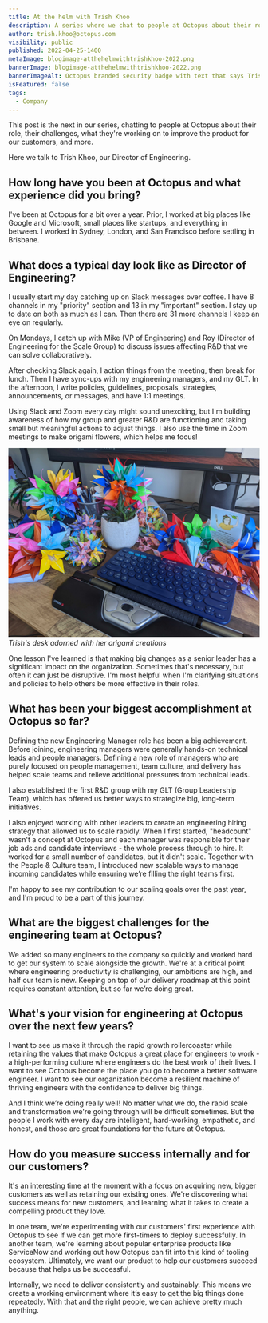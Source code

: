```yaml
---
title: At the helm with Trish Khoo
description: A series where we chat to people at Octopus about their role, what they're working on to improve the product, and more. Hear from Trish Khoo, our Director of Engineering
author: trish.khoo@octopus.com
visibility: public
published: 2022-04-25-1400
metaImage: blogimage-atthehelmwithtrishkhoo-2022.png
bannerImage: blogimage-atthehelmwithtrishkhoo-2022.png
bannerImageAlt: Octopus branded security badge with text that says Trish Khoo Director of Engineering, above the silhouette of a woman. 
isFeatured: false
tags: 
  - Company
---
```


This post is the next in our series, chatting to people at Octopus about their role, their challenges, what they're working on to improve the product for our customers, and more.

Here we talk to Trish Khoo, our Director of Engineering.

## How long have you been at Octopus and what experience did you bring?

I've been at Octopus for a bit over a year. Prior, I worked at big places like Google and Microsoft, small places like startups, and everything in between. I worked in Sydney, London, and San Francisco before settling in Brisbane. 

## What does a typical day look like as Director of Engineering?

I usually start my day catching up on Slack messages over coffee. I have 8 channels in my "priority" section and 13 in my "important" section. I stay up to date on both as much as I can. Then there are 31 more channels I keep an eye on regularly. 

On Mondays, I catch up with Mike (VP of Engineering) and Roy (Director of Engineering for the Scale Group) to discuss issues affecting R&D that we can solve collaboratively. 

After checking Slack again, I action things from the meeting, then break for lunch. Then I have sync-ups with my engineering managers, and my GLT. In the afternoon, I write policies, guidelines, proposals, strategies, announcements, or messages, and have 1:1 meetings.

Using Slack and Zoom every day might sound unexciting, but I'm building awareness of how my group and greater R&D are functioning and taking small but meaningful actions to adjust things. I also use the time in Zoom meetings to make origami flowers, which helps me focus!

![Photo of Trish's desk showing a keyboard surrounded by colorful origami flowers](trish-origami.jpg "width=500")*Trish's desk adorned with her origami creations*

One lesson I've learned is that making big changes as a senior leader has a significant impact on the organization. Sometimes that's necessary, but often it can just be disruptive. I'm most helpful when I'm clarifying situations and policies to help others be more effective in their roles.

## What has been your biggest accomplishment at Octopus so far?

Defining the new Engineering Manager role has been a big achievement. Before joining, engineering managers were generally hands-on technical leads and people managers. Defining a new role of managers who are purely focused on people management, team culture, and delivery has helped scale teams and relieve additional pressures from technical leads. 

I also established the first R&D group with my GLT (Group Leadership Team), which has offered us better ways to strategize big, long-term initiatives. 

I also enjoyed working with other leaders to create an engineering hiring strategy that allowed us to scale rapidly. When I first started, "headcount" wasn't a concept at Octopus and each manager was responsible for their job ads and candidate interviews - the whole process through to hire. It worked for a small number of candidates, but it didn't scale. Together with the People & Culture team, I introduced new scalable ways to manage incoming candidates while ensuring we’re filling the right teams first.

I'm happy to see my contribution to our scaling goals over the past year, and I'm proud to be a part of this journey. 

## What are the biggest challenges for the engineering team at Octopus?

We added so many engineers to the company so quickly and worked hard to get our system to scale alongside the growth. We're at a critical point where engineering productivity is challenging, our ambitions are high, and half our team is new. Keeping on top of our delivery roadmap at this point requires constant attention, but so far we’re doing great. 

## What's your vision for engineering at Octopus over the next few years?

I want to see us make it through the rapid growth rollercoaster while retaining the values that make Octopus a great place for engineers to work - a high-performing culture where engineers do the best work of their lives. I want to see Octopus become the place you go to become a better software engineer. I want to see our organization become a resilient machine of thriving engineers with the confidence to deliver big things.

And I think we’re doing really well! No matter what we do, the rapid scale and transformation we're going through will be difficult sometimes. But the people I work with every day are intelligent, hard-working, empathetic, and honest, and those are great foundations for the future at Octopus.

## How do you measure success internally and for our customers?

It's an interesting time at the moment with a focus on acquiring new, bigger customers as well as retaining our existing ones. We're discovering what success means for new customers, and learning what it takes to create a compelling product they love. 

In one team, we're experimenting with our customers' first experience with Octopus to see if we can get more first-timers to deploy successfully. In another team, we're learning about popular enterprise products like ServiceNow and working out how Octopus can fit into this kind of tooling ecosystem. Ultimately, we want our product to help our customers succeed because that helps us be successful.

Internally, we need to deliver consistently and sustainably. This means we create a working environment where it’s easy to get the big things done repeatedly. With that and the right people, we can achieve pretty much anything.